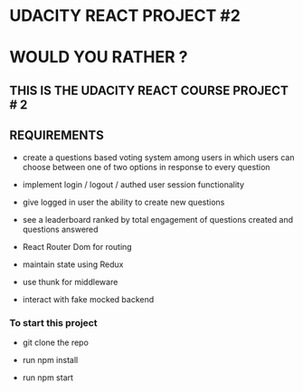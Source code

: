# UDACITY REACT PROJECT #2

# WOULD YOU RATHER ?

## THIS IS THE UDACITY REACT COURSE PROJECT # 2

## REQUIREMENTS

- create a questions based voting system among users in which users can choose between one of two options in response to every question

- implement login / logout / authed user session functionality

- give logged in user the ability to create new questions

- see a leaderboard ranked by total engagement of questions created and questions answered

- React Router Dom for routing

- maintain state using Redux

- use thunk for middleware

- interact with fake mocked backend

### To start this project

- git clone the repo

- run npm install

- run npm start
